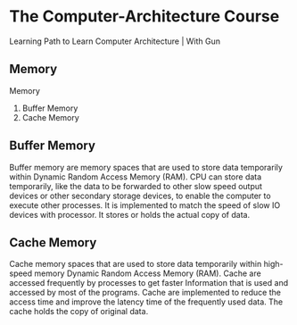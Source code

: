 # The Computer-Architecture Course

 Learning Path to Learn Computer Architecture | With Gun



## Memory

Memory

1. Buffer Memory
2. Cache Memory



## Buffer Memory

Buffer memory are memory spaces that are used to store data temporarily within Dynamic Random Access Memory (RAM). CPU can store data temporarily, like the data to be forwarded to other slow speed output devices or other secondary storage devices, to enable the computer to execute other processes. It is implemented to match the speed of slow IO devices with processor.  It stores or holds the actual copy of data.   

## Cache Memory

Cache memory spaces that are used to store data temporarily within high-speed memory Dynamic Random Access Memory (RAM). Cache are accessed frequently by processes to get faster Information that is used and accessed by most of the programs.   Cache are implemented to reduce the access time and improve the latency time of the frequently used data. The cache holds the copy of original data.   